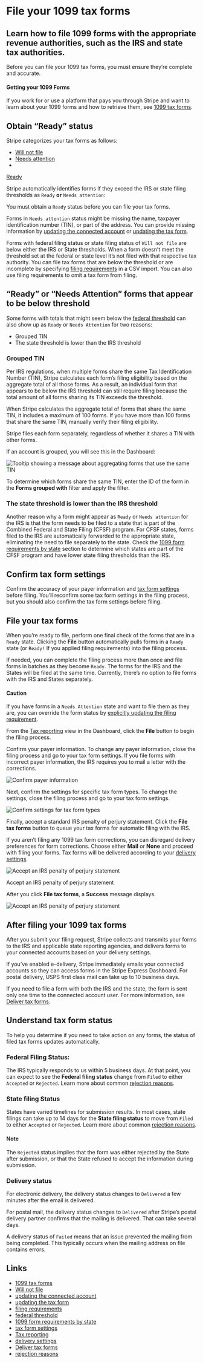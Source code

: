 # File your 1099 tax forms

## Learn how to file 1099 forms with the appropriate revenue authorities, such as the IRS and state tax authorities.

Before you can file your 1099 tax forms, you must ensure they’re complete and
accurate.

#### Getting your 1099 Forms

If you work for or use a platform that pays you through Stripe and want to learn
about your 1099 forms and how to retrieve them, see [1099 tax
forms](https://support.stripe.com/express/topics/1099-tax-forms).

## Obtain “Ready” status

Stripe categorizes your tax forms as follows:

- [Will not
file](https://docs.stripe.com/connect/get-started-tax-reporting#understand-tax-form-status)
- [Needs
attention](https://docs.stripe.com/connect/get-started-tax-reporting#understand-tax-form-status)
-
[Ready](https://docs.stripe.com/connect/get-started-tax-reporting#understand-tax-form-status)

Stripe automatically identifies forms if they exceed the IRS or state filing
thresholds as `Ready` **or** `Needs attention`:

You must obtain a `Ready` status before you can file your tax forms.

Forms in `Needs attention` status might be missing the name, taxpayer
identification number (TIN), or part of the address. You can provide missing
information by [updating the connected
account](https://dashboard.stripe.com/connect/accounts/overview) or [updating
the tax form](https://docs.stripe.com/connect/modify-tax-forms).

Forms with federal filing status or state filing status of `Will not file` are
below either the IRS or State thresholds. When a form doesn’t meet the threshold
set at the federal or state level it’s not filed with that respective tax
authority. You can file tax forms that are below the threshold or are incomplete
by specifying [filing
requirements](https://docs.stripe.com/connect/modify-tax-forms?method=csv#tax-form-status)
in a CSV import. You can also use filing requirements to omit a tax form from
filing.

## “Ready” or “Needs Attention” forms that appear to be below threshold

Some forms with totals that might seem below the [federal
threshold](https://docs.stripe.com/connect/tax-reporting#1099-nec) can also show
up as `Ready` or `Needs Attention` for two reasons:

- Grouped TIN
- The state threshold is lower than the IRS threshold

### Grouped TIN

Per IRS regulations, when multiple forms share the same Tax Identification
Number (TIN), Stripe calculates each form’s filing eligibility based on the
aggregate total of all those forms. As a result, an individual form that appears
to be below the IRS threshold can still require filing because the total amount
of all forms sharing its TIN exceeds the threshold.

When Stripe calculates the aggregate total of forms that share the same TIN, it
includes a maximum of 100 forms. If you have more than 100 forms that share the
same TIN, manually verify their filing eligibility.

Stripe files each form separately, regardless of whether it shares a TIN with
other forms.

If an account is grouped, you will see this in the Dashboard:

![Tooltip showing a message about aggregating forms that use the same
TIN](https://b.stripecdn.com/docs-statics-srv/assets/tax-forms-tin-aggregation.071bd2d810202ff9fc51490a8e9cd95e.png)

To determine which forms share the same TIN, enter the ID of the form in the
**Forms grouped with** filter and apply the filter.

### The state threshold is lower than the IRS threshold

Another reason why a form might appear as `Ready` or `Needs attention` for the
IRS is that the form needs to be filed to a state that is part of the Combined
Federal and State Filing (CFSF) program. For CFSF states, forms filed to the IRS
are automatically forwarded to the appropriate state, eliminating the need to
file separately to the state. Check the [1099 form requirements by
state](https://docs.stripe.com/connect/tax-forms-state-requirements#check-1099-form-requirements-by-state)
section to determine which states are part of the CFSF program and have lower
state filing thresholds than the IRS.

## Confirm tax form settings

Confirm the accuracy of your payer information and [tax form
settings](https://docs.stripe.com/connect/tax-form-settings) before filing.
You’ll reconfirm some tax form settings in the filing process, but you should
also confirm the tax form settings before filing.

## File your tax forms

When you’re ready to file, perform one final check of the forms that are in a
`Ready` state. Clicking the **File** button automatically pulls forms in a
`Ready` state (or `Ready!` If you applied filing requirements) into the filing
process.

If needed, you can complete the filing process more than once and file forms in
batches as they become `Ready`. The forms for the IRS and the States will be
filed at the same time. Currently, there’s no option to file forms with the IRS
and States separately.

#### Caution

If you have forms in a `Needs Attention` state and want to file them as they
are, you can override the form status by [explicitly updating the filing
requirement](https://docs.stripe.com/connect/modify-tax-forms?method=csv#tax-form-status).

From the [Tax reporting](https://dashboard.stripe.com/connect/taxes/forms) view
in the Dashboard, click the **File** button to begin the filing process.

Confirm your payer information. To change any payer information, close the
filing process and go to your tax form settings. If you file forms with
incorrect payer information, the IRS requires you to mail a letter with the
corrections.

![Confirm payer
information](https://b.stripecdn.com/docs-statics-srv/assets/file_confirm_payer_information_2022.19cfdfa5e374ca6b01578335169fd11a.png)

Next, confirm the settings for specific tax form types. To change the settings,
close the filing process and go to your tax form settings.

![Confirm settings for tax form
types](https://b.stripecdn.com/docs-statics-srv/assets/file_confirm_filing_details_2022.df239dbc219060ae9b125c98c8da27ce.png)

Finally, accept a standard IRS penalty of perjury statement. Click the **File
tax forms** button to queue your tax forms for automatic filing with the IRS.

If you aren’t filing any 1099 tax form corrections, you can disregard delivery
preferences for form corrections. Choose either **Mail** or **None** and proceed
with filing your forms. Tax forms will be delivered according to your [delivery
settings](https://dashboard.stripe.com/settings/connect/tax_forms).

![Accept an IRS penalty of perjury
statement](https://b.stripecdn.com/docs-statics-srv/assets/review_and_file_corrections.ee91133e774d4310dcd1593071260f21.png)

Accept an IRS penalty of perjury statement

After you click **File tax forms**, a **Success** message displays.

![Accept an IRS penalty of perjury
statement](https://b.stripecdn.com/docs-statics-srv/assets/file_success_2022.ff8bfe09b578986397dcd9b3a6cbd690.png)

## After filing your 1099 tax forms

After you submit your filing request, Stripe collects and transmits your forms
to the IRS and applicable state reporting agencies, and delivers forms to your
connected accounts based on your delivery settings.

If you’ve enabled e-delivery, Stripe immediately emails your connected accounts
so they can access forms in the Stripe Express Dashboard. For postal delivery,
USPS first class mail can take up to 10 business days.

If you need to file a form with both the IRS and the state, the form is sent
only one time to the connected account user. For more information, see [Deliver
tax forms](https://docs.stripe.com/connect/deliver-tax-forms).

## Understand tax form status

To help you determine if you need to take action on any forms, the status of
filed tax forms updates automatically.

### Federal Filing Status:

The IRS typically responds to us within 5 business days. At that point, you can
expect to see the **Federal filing status** change from `Filed` to either
`Accepted` or `Rejected`. Learn more about common [rejection
reasons](https://docs.stripe.com/connect/correct-tax-forms#rejection-reasons).

### State filing Status

States have varied timelines for submission results. In most cases, state
filings can take up to 14 days for the **State filing status** to move from
`Filed` to either `Accepted` or `Rejected`. Learn more about common [rejection
reasons](https://docs.stripe.com/connect/correct-tax-forms#rejection-reasons).

#### Note

The `Rejected` status implies that the form was either rejected by the State
after submission, or that the State refused to accept the information during
submission.

### Delivery status

For electronic delivery, the delivery status changes to `Delivered` a few
minutes after the email is delivered.

For postal mail, the delivery status changes to `Delivered` after Stripe’s
postal delivery partner confirms that the mailing is delivered. That can take
several days.

A delivery status of `Failed` means that an issue prevented the mailing from
being completed. This typically occurs when the mailing address on file contains
errors.

## Links

- [1099 tax forms](https://support.stripe.com/express/topics/1099-tax-forms)
- [Will not
file](https://docs.stripe.com/connect/get-started-tax-reporting#understand-tax-form-status)
- [updating the connected
account](https://dashboard.stripe.com/connect/accounts/overview)
- [updating the tax form](https://docs.stripe.com/connect/modify-tax-forms)
- [filing
requirements](https://docs.stripe.com/connect/modify-tax-forms?method=csv#tax-form-status)
- [federal threshold](https://docs.stripe.com/connect/tax-reporting#1099-nec)
- [1099 form requirements by
state](https://docs.stripe.com/connect/tax-forms-state-requirements#check-1099-form-requirements-by-state)
- [tax form settings](https://docs.stripe.com/connect/tax-form-settings)
- [Tax reporting](https://dashboard.stripe.com/connect/taxes/forms)
- [delivery settings](https://dashboard.stripe.com/settings/connect/tax_forms)
- [Deliver tax forms](https://docs.stripe.com/connect/deliver-tax-forms)
- [rejection
reasons](https://docs.stripe.com/connect/correct-tax-forms#rejection-reasons)